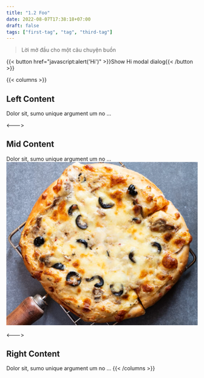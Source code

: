 ```yaml
---
title: "1.2 Foo"
date: 2022-08-07T17:38:18+07:00
draft: false
tags: ["first-tag", "tag", "third-tag"]
---
```


> Lời mở đầu cho một câu chuyện buồn

{{< button href="javascript:alert('Hi')" >}}Show Hi modal dialog{{< /button >}}

{{< columns >}} <!-- begin columns block -->

## Left Content

Dolor sit, sumo unique argument um no ...

<---> <!-- magic separator, between columns -->

## Mid Content

Dolor sit, sumo unique argument um no ...
![](pizza.png)

<---> <!-- magic separator, between columns -->

## Right Content

Dolor sit, sumo unique argument um no ...
{{< /columns >}}
